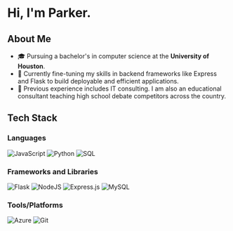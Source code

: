 # Hi, I'm Parker.
## About Me
- 🎓 Pursuing a bachelor's in computer science at the **University of Houston**.
- 🌱 Currently fine-tuning my skills in backend frameworks like Express and Flask to build deployable and efficient applications.
- 🚀 Previous experience includes IT consulting. I am also an educational consultant teaching high school debate competitors across the country.

## Tech Stack

### Languages
![JavaScript](https://img.shields.io/badge/-JavaScript-333?style=flat&logo=javascript)
![Python](https://img.shields.io/badge/-Python-333?style=flat&logo=python)
![SQL](https://img.shields.io/badge/SQL-4479A1?style=for-the-badge&logo=PostgreSQL&logoColor=white)

### Frameworks and Libraries
![Flask](https://img.shields.io/badge/flask-%23000.svg?style=for-the-badge&logo=flask&logoColor=white)
![NodeJS](https://img.shields.io/badge/node.js-6DA55F?style=for-the-badge&logo=node.js&logoColor=white)
![Express.js](https://img.shields.io/badge/Express.js-404D59?style=for-the-badge&logo=express&logoColor=white)
![MySQL](https://img.shields.io/badge/mysql-4479A1.svg?style=for-the-badge&logo=mysql&logoColor=white)

### Tools/Platforms
![Azure](https://img.shields.io/badge/azure-%230072C6.svg?style=for-the-badge&logo=microsoftazure&logoColor=white)
![Git](https://img.shields.io/badge/Git-F05032?style=for-the-badge&logo=git&logoColor=white)
